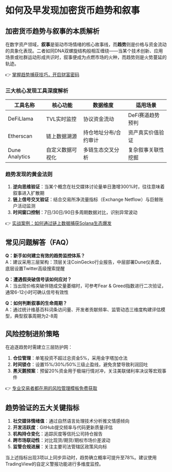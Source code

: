# 如何及早发现加密货币趋势和叙事

## 加密货币趋势与叙事的本质解析

在数字资产领域，**叙事**是驱动市场情绪的核心故事线，而**趋势**则是价格与资金流动的具象化表现。二者如同DNA双螺旋结构般相互缠绕——当某个技术创新、应用场景或社群运动形成共识时，叙事便成为点燃市场的火种，而趋势则是火势蔓延的轨迹。

👉 [掌握趋势捕获技巧，开启财富密码](https://bit.ly/okx_welcome)

### 三大核心发现工具深度解析

| 工具名称       | 核心功能                     | 数据维度                 | 适用场景                 |
|----------------|------------------------------|--------------------------|--------------------------|
| DeFiLlama      | TVL实时监控                  | 协议资金流动             | DeFi赛道趋势预判         |
| Etherscan      | 链上数据溯源                 | 持仓地址分布/合约审计    | 资产真实价值验证         |
| Dune Analytics | 自定义数据可视化             | 多链生态交叉分析         | 复杂叙事关联性挖掘       |

### 趋势发现的黄金法则

1. **逆向思维验证**：当某个概念在社交媒体讨论量单日激增300%时，往往意味着叙事进入扩散期
2. **链上信号交叉验证**：结合交易所净流量指标（Exchange Netflow）与巨鲸账户活动监测
3. **时间窗口控制**：7日/30日/90日多周期数据对比，识别异常波动

👉 [实战案例：如何通过链上数据捕获Solana生态爆发](https://bit.ly/okx_welcome)

## 常见问题解答（FAQ）

**Q：新手如何建立有效的趋势监控体系？**  
A：建议采用三层架构：顶层关注CoinGecko行业报告，中层部署Dune仪表盘，底层设置Twitter高级搜索提醒

**Q：遭遇假突破信号该如何应对？**  
A：当出现价格突破伴随成交量萎缩时，可参考Fear & Greed指数进行二次验证，通常6-12小时可确认信号有效性

**Q：如何判断叙事的生命周期？**  
A：通过统计维基百科词条访问量、开发者贡献频率、监管动态三维度构建评估模型，典型叙事周期为2-8周

## 风险控制进阶策略

在追逐趋势时需建立三层防护网：
1. **仓位管理**：单笔投资不超过总资金5%，采用金字塔加仓法
2. **时间锁仓**：设置15%/30%/50%三级止盈线，避免贪婪导致利润回吐
3. **黑天鹅预案**：预留20%资金用于极端行情对冲，关注美联储利率决议等宏观事件

👉 [专业交易者都在用的风险管理模板免费获取](https://bit.ly/okx_welcome)

## 趋势验证的五大关键指标

1. **社交媒体情绪值**：通过自然语言处理技术分析推文情感倾向
2. **开发活跃度**：GitHub提交频率与代码更新质量评估
3. **机构持仓变化**：追踪灰度等信托公司持仓报告
4. **跨市场联动性**：对比现货/期货/期权市场价差波动
5. **监管合规进展**：关注主要司法管辖区政策风向标

当上述指标出现3项以上同步异动时，趋势确立概率可提升至78%。建议使用TradingView的自定义警报功能进行多维度监控。
